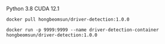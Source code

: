 Python 3.8
CUDA 12.1


```
docker pull hongbeomsun/driver-detection:1.0.0

docker run -p 9999:9999 --name driver-detection-container hongbeomsun/driver-detection:1.0.0
```